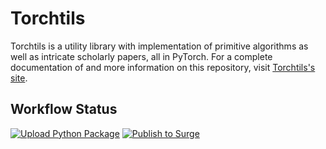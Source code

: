 # Torchtils

Torchtils is a utility library with implementation of primitive algorithms as
well as intricate scholarly papers, all in PyTorch. For a complete documentation
of and more information on this repository, visit
[Torchtils's site](https://torchtils.surge.sh/).

## Workflow Status

[![Upload Python Package](https://github.com/sujaltv/torchtils/workflows/Upload%20Python%20Package/badge.svg)](https://pypi.org/project/torchtils/)
[![Publish to Surge](https://github.com/sujaltv/torchtils/workflows/Publish%20to%20Surge/badge.svg)](https://torchtils.surge.sh/)
